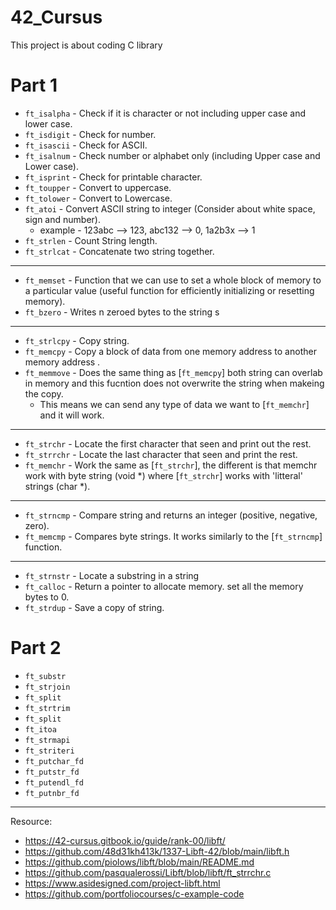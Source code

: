# 42_Cursus
This project is about coding C library

# Part 1
- `ft_isalpha` - Check if it is character or not including upper case and lower case.
- `ft_isdigit` - Check for number.
- `ft_isascii` - Check for ASCII.
- `ft_isalnum` - Check number or alphabet only (including Upper case and Lower case).
- `ft_isprint` - Check for printable character.
- `ft_toupper` - Convert to uppercase.
- `ft_tolower` - Convert to Lowercase.
- `ft_atoi` - Convert ASCII string to integer (Consider about white space, sign and number).
  - example - 123abc --> 123, abc132 --> 0, 1a2b3x --> 1
- `ft_strlen` - Count String length.
- `ft_strlcat` - Concatenate two string together.
---
- `ft_memset` - Function that we can use to set a whole block of memory to a particular value (useful function for efficiently initializing or resetting memory).
- `ft_bzero` - Writes n zeroed bytes to the string s
---

- `ft_strlcpy` - Copy string.
- `ft_memcpy` - Copy a block of data from one memory address to another memory address .
- `ft_memmove` - Does the same thing as [`ft_memcpy`] both string can overlab in memory and this fucntion does not overwrite the string when makeing the copy.
  - This means we can send any type of data we want to [`ft_memchr`] and it will work.
---
- `ft_strchr` - Locate the first character that seen and print out the rest.
- `ft_strrchr` - Locate the last character that seen and print the rest.
- `ft_memchr` - Work the same as [`ft_strchr`], the different is that memchr work with byte string (void *) where [`ft_strchr`] works with 'litteral' strings (char *).
---
- `ft_strncmp` - Compare string and returns an integer (positive, negative, zero).
- `ft_memcmp` - Compares byte strings. It works similarly to the [`ft_strncmp`] function.
---
- `ft_strnstr` -  Locate a substring in a string
- `ft_calloc` - Return a pointer to allocate memory. set all the memory bytes to 0.
- `ft_strdup` - Save a copy of string.

# Part 2
- `ft_substr` 
- `ft_strjoin`
- `ft_split`
- `ft_strtrim`
- `ft_split`
- `ft_itoa`
- `ft_strmapi`
- `ft_striteri`
- `ft_putchar_fd`
- `ft_putstr_fd`
- `ft_putendl_fd`
- `ft_putnbr_fd`

---

Resource:
- https://42-cursus.gitbook.io/guide/rank-00/libft/
- https://github.com/48d31kh413k/1337-Libft-42/blob/main/libft.h
- https://github.com/piolows/libft/blob/main/README.md
- https://github.com/pasqualerossi/Libft/blob/libft/ft_strrchr.c
- https://www.asidesigned.com/project-libft.html
- https://github.com/portfoliocourses/c-example-code